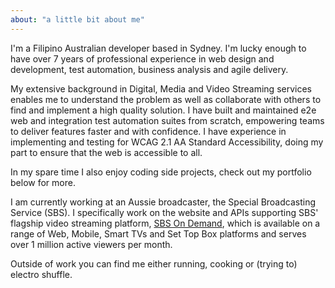 ```yaml
---
about: "a little bit about me"
---
```

I'm a Filipino Australian developer based in Sydney. I'm lucky enough to have over 7 years of professional experience in web design and development, test automation, business analysis and agile delivery.

My extensive background in Digital, Media and Video Streaming services enables me to understand the problem as well as collaborate with others to find and implement a high quality solution. I have built and maintained e2e web and integration test automation suites from scratch, empowering teams to deliver features faster and with confidence. I have experience in implementing and testing for WCAG 2.1 AA Standard Accessibility, doing my part to ensure that the web is accessible to all.

In my spare time I also enjoy coding side projects, check out my portfolio below for more.

I am currently working at an Aussie broadcaster, the Special Broadcasting Service (SBS). I specifically work on the website and APIs supporting SBS' flagship video streaming platform, <a href="https://www.sbs.com.au/ondemand" aria-label="SBS On Demand">SBS On Demand</a>, which is available on a range of Web, Mobile, Smart TVs and Set Top Box platforms and serves over 1 million active viewers per month. 
 
Outside of work you can find me either running, cooking or (trying to) electro shuffle.